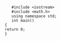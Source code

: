 

       #include <iostream>
       #include <math.h>
       using namespace std;
       int main()
    {
    return 0;	
    }

